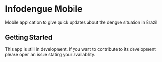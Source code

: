 # Infodengue Mobile

Mobile application to give quick updates about the dengue situation in Brazil

## Getting Started

This app is still in development. If you want to contribute to its development please open an issue stating your availability.
